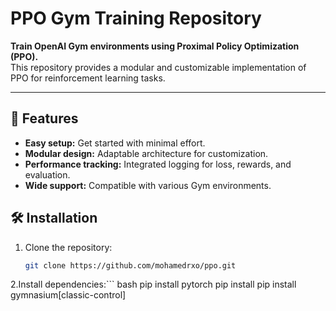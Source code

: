 # PPO Gym Training Repository

**Train OpenAI Gym environments using Proximal Policy Optimization (PPO).**  
This repository provides a modular and customizable implementation of PPO for reinforcement learning tasks.

---

## 🚀 Features
- **Easy setup:** Get started with minimal effort.
- **Modular design:** Adaptable architecture for customization.
- **Performance tracking:** Integrated logging for loss, rewards, and evaluation.
- **Wide support:** Compatible with various Gym environments.


## 🛠️ Installation

1. Clone the repository:
   ```bash
   git clone https://github.com/mohamedrxo/ppo.git
   
2.Install dependencies:```
bash
pip install pytorch
pip install pip install gymnasium[classic-control]
